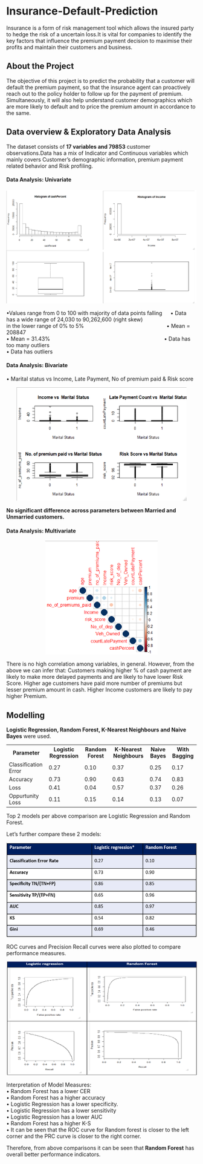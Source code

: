 # Insurance-Default-Prediction
Insurance is a form of risk management tool which allows the insured party to hedge the risk of a uncertain loss.It is vital for companies to identify the key factors that influence the premium payment decision to maximise their profits and maintain their customers and business.

## About the Project
The objective of this project is to predict the probability that a customer will default the premium payment, so that the insurance agent can proactively reach out to the policy holder to follow up for the payment of premium. Simultaneously, it will also help understand customer demographics which are more likely to default and to price the premium amount in accordance to the same.

## Data overview & Exploratory Data Analysis
The dataset consists of <b>17 variables and 79853</b> customer observations.Data has a mix of Indicator and Continuous variables which mainly covers Customer’s demographic information, premium payment related behavior and Risk profiling.

#### Data Analysis: Univariate
<p align="center">
<img src="images/plot_1.png" height="300" >
  
•Values range from 0 to 100 with majority of data points falling &emsp;                           • Data has a wide range of 24,030 to 90,262,600 (right skew)</br>
in the lower range of 0% to 5%   &emsp; &emsp; &emsp;&emsp;&emsp;&emsp;&emsp;&emsp;&emsp;&emsp;&emsp;&emsp;&emsp;&emsp;&ensp;            • Mean = 208847  </br>
• Mean = 31.43% &emsp;&emsp;&emsp;&emsp;&emsp;&emsp;&emsp;&emsp;&emsp;&emsp;&emsp;&emsp;&emsp;&emsp;&emsp;&emsp;&emsp;&emsp;&emsp;&emsp;&emsp; • Data has too many outliers                                                                         
• Data has outliers
 </p>


#### Data Analysis: Bivariate
• Marital status vs Income, Late Payment, No of premium paid & Risk score
<p align="center">
<img src="images/plot_2.png" height="300" width="450">
  
 <b>No significant difference across parameters between Married and Unmarried customers.</b>
 </p>
 
 #### Data Analysis: Multivariate
 <p align="center">
<img src="images/plot_4.png" height="300" >
  
There is no high correlation among variables, in general. However, from the above we can infer that: Customers making higher % of cash payment are likely to make more delayed payments and are likely to have lower Risk Score. Higher age customers have paid more number of premiums but lesser premium amount in cash. Higher Income customers are likely to pay higher Premium.
 </p>
 
 ## Modelling 
 <b>Logistic Regression, Random Forest, K-Nearest Neighbours and Naive Bayes</b> were used.
 <body>
    <table>
        <tr k>
            <th>Parameter </th>
            <th>Logistic Regression</th>
            <th>Random Forest </th>
            <th>K-Nearest Neighbours</th>
            <th>Naive Bayes</th>
            <th>With Bagging</th>
        </tr>
        <tr>
            <td>Classification Error
            </td>
            <td>0.27</td>
            <td>0.10
            </td>
            <td>0.37</td>
            <td>0.25</td>
            <td>0.17</td>
        </tr>
        <tr>
            <td>Accuracy	</td>
            <td>0.73</td>
            <td>0.90</td>
              <td>0.63</td>
              <td>0.74</td>
            <td>0.83</td>
        </tr>
        <tr>
            <td>Loss</td>
            <td>0.41</td>
            <td>0.04
            </td>
              <td>0.57</td>
              <td>0.37</td>
            <td>0.26</td>
        </tr>
        <tr>
            <td>Oppurtunity Loss</td>
            <td>0.11</td>
            <td>0.15
            </td>
              <td>0.14</td>
              <td>0.13</td>
            <td>0.07</td>
        </tr>
    </table>
</body>
 Top 2 models per above comparison are Logistic Regression and Random Forest.   
 
 Let’s further compare these 2 models:
 <p align="center">
 <img src="images/plot_5.png" height="250" >
  </p>
  
 ROC curves and Precision Recall curves were also plotted to compare performance measures.</br>
 <p align="center">
 <img src="images/plot_6.png" height="300" width="550">
  </p>
  
 Interpretation of Model Measures:</br>
•	Random Forest has a lower CER</br>
•	Random Forest has a higher accuracy</br>
•	Logistic Regression has a lower specificity.</br>
•	Logistic Regression has a lower sensitivity</br>
•	Logistic Regression has a lower AUC</br>
•	Random Forest has a higher K-S</br>
•	It can be seen that the ROC curve for Random forest is closer to the left corner and the PRC curve is closer to the right corner.</br>

Therefore, from above comparisons it can be seen that <b>Random Forest</b> has overall better performance indicators.

 
